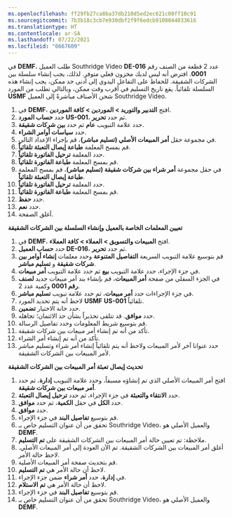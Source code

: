```yaml
---
ms.openlocfilehash: ff29fb27ca8ba37db210d5ed2ec621c00ff10c91
ms.sourcegitcommit: 7b3b18c3cb7e930dbf2f9f6edcb9108044033616
ms.translationtype: HT
ms.contentlocale: ar-SA
ms.lasthandoff: 07/22/2021
ms.locfileid: "6667609"
---
```

في **DEMF**، طلب العميل Southridge Video **DE-016** عدد 2 قطعة من الصنف رقم **0001**. افترض أنه ليس لديك مخزون فعلي متوفر.
لذلك، يجب إنشاء سلسلة بين الشركات الشقيقة. للحفاظ على التفاعل اليدوي إلى أدنى حد ممكن، يجب إنشاء هذه السلسلة تلقائياً. يقع تاريخ التسليم في أقرب وقت ممكن، وبالتالي تطلب من المورد **USMF** شحن الأصناف مباشرةً إلى العميل Southridge Video.

1.  في **DEMF**، افتح **‏‫التدبير والتوريد‬ > الموردين > كافة الموردين**.
2.  حدد **حساب المورد US-001**، ثم حدد **تحرير**.
3.  حدد علامة التبويب **عام** ثم حدد **بين شركات شقيقة**.
4.  حدد **سياسات أوامر الشراء**.
5.  في مجموعة حقل **أمر المبيعات الأصلي (تسليم مباشر)**، قم بإجراء الإعداد التالي.
6.  قم بمسح المعلمة **طباعة إيصال التعبئة تلقائياً**.
7.  حدد المعلمة **ترحيل الفاتورة تلقائياً**.
8.  قم بمسح المعلمة **طباعة الفاتورة تلقائياً**.
9.  في حقل مجموعة **أمر شراء بين شركات شقيقة (تسليم مباشر)**، قم بمسح المعلمة **طباعة إيصال التعبئة تلقائياً**.
10. حدد المعلمة **ترحيل الفاتورة تلقائياً**.
11. قم بمسح المعلمة **طباعة الفاتورة تلقائياً**.
12. حدد **حفظ**.
13. حدد **نعم**.
14. أغلق الصفحة.


**تعيين المعلمات الخاصة بالعميل وإنشاء السلسلة بين الشركات الشقيقة**

1. في **DEMF**، افتح **المبيعات والتسويق > العملاء > كافة العملاء**.
17. حدد **حساب العميل DE-016**، ثم حدد **تحرير**.
18. قم بتوسيع علامة التبويب السريعة **التفاصيل المتنوعة** وحدد معلمات **إنشاء أوامر بين شركات شقيقة** و **تسليم مباشر**.
19. في جزء الإجراء، حدد علامة التبويب **بيع** ثم حدد علامة التبويب **أمر مبيعات**.
20. في الجزء السفلي من صفحة **أمر المبيعات**، قم بإنشاء بند أمر مبيعات جديد **لصنف رقم 0001** وكمية عدد 2.
21. في جزء الإجراءات حدد **أمر مبيعات**، ثم حدد علامة تبويب **تسليم مباشر**.
22. لاحظ أنه يتم تحديد المورد **USMF** **US-001** تلقائياً.
23. حدد خانة الاختيار **تضمين**.
24. حدد **موافق**. قد تتلقى تحذيراً بشأن حد الائتمان؛ تجاهله.
26. قم بتوسيع شريط المعلومات وحدد تفاصيل الرسالة.
27. تأكد من أنه تم إنشاء أمر مبيعات بين شركات شقيقة.
28. تأكد من أنه تم إنشاء أمر الشراء.
29. حدد عنوانا آخر لأمر المبيعات ولاحظ أنه يتم تلقائياً إنشاء أمر شراء وتسليم مباشر لأمر المبيعات بين الشركات الشقيقة.

**تحديث إيصال تعبئة أمر المبيعات بين الشركات الشقيقة**

1. افتح أمر المبيعات الأصلي الذي تم إنشاؤه مسبقاً، وحدد علامة التبويب **إدارة**، ثم حدد **أمر مبيعات بين شركات شقيقة**.
1. حدد **الانتقاء والتعبئة** في جزء الإجراء، ثم حدد **ترحيل إيصال التعبئة**.
1. حدد **الكل** في حقل **الكمية**، ثم حدد **موافق**.
1. حدد **موافق**.
1. قم بتوسيع **تفاصيل البند** في جزء الإجراء.
1. تحقق من أن عنوان التسليم خاص بـ Southridge Video، والعميل الأصلي هو **DEMF**.
1. ملاحظة: تم تعيين حالة أمر المبيعات بين الشركات الشقيقة على **تم التسليم**.
1. أغلق أمر المبيعات بين الشركات الشقيقة. تم الآن العودة إلى أمر المبيعات الأصلي. لاحظ حالة الأمر.
1. قم بتحديث صفحة أمر المبيعات الأصلية.
1. لاحظ أن حالة الأمر هي **تم التسليم**.
1. في **إدارة**، حدد **أمر شراء** ضمن جزء الإجراء.
1. لاحظ أن حالة الأمر هي **تم الاستلام**.
1. قم بتوسيع **تفاصيل البند** في جزء الإجراء.
1. تحقق من أن عنوان التسليم خاص بـ Southridge Video، والعميل الأصلي هو **DEMF**.
